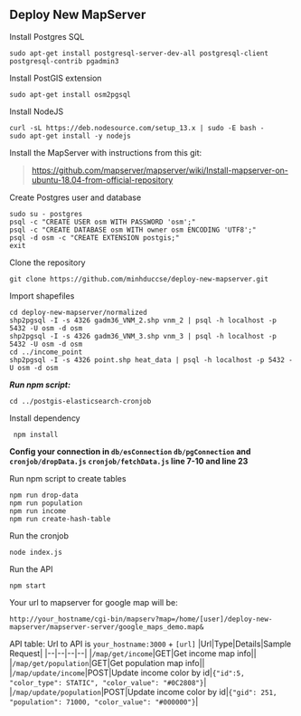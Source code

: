## **Deploy New MapServer**

Install Postgres SQL

    sudo apt-get install postgresql-server-dev-all postgresql-client postgresql-contrib pgadmin3

Install PostGIS extension

    sudo apt-get install osm2pgsql

Install NodeJS

    curl -sL https://deb.nodesource.com/setup_13.x | sudo -E bash -
    sudo apt-get install -y nodejs

Install the MapServer with instructions from this git:

> https://github.com/mapserver/mapserver/wiki/Install-mapserver-on-ubuntu-18.04-from-official-repository

Create Postgres user and database

    sudo su - postgres
    psql -c "CREATE USER osm WITH PASSWORD 'osm';"
    psql -c "CREATE DATABASE osm WITH owner osm ENCODING 'UTF8';"
    psql -d osm -c "CREATE EXTENSION postgis;"
    exit

Clone the repository

    git clone https://github.com/minhduccse/deploy-new-mapserver.git

Import shapefiles

    cd deploy-new-mapserver/normalized
    shp2pgsql -I -s 4326 gadm36_VNM_2.shp vnm_2 | psql -h localhost -p 5432 -U osm -d osm
    shp2pgsql -I -s 4326 gadm36_VNM_3.shp vnm_3 | psql -h localhost -p 5432 -U osm -d osm
    cd ../income_point
    shp2pgsql -I -s 4326 point.shp heat_data | psql -h localhost -p 5432 -U osm -d osm

***Run npm script:***

    cd ../postgis-elasticsearch-cronjob

Install dependency

     npm install

**Config your connection in `db/esConnection` `db/pgConnection` and `cronjob/dropData.js` `cronjob/fetchData.js` line 7-10 and line 23**

Run npm script to create tables

    npm run drop-data
    npm run population
    npm run income
    npm run create-hash-table

Run the cronjob

    node index.js

Run the API

    npm start

Your url to mapserver for google map will be: 

    http://your_hostname/cgi-bin/mapserv?map=/home/[user]/deploy-new-mapserver/mapserver-server/google_maps_demo.map&


API table:
Url to API is `your_hostname:3000` + `[url]`
|Url|Type|Details|Sample Request|
|--|--|--|--|
|`/map/get/income`|GET|Get income map info||
|`/map/get/population`|GET|Get population map info||
|`/map/update/income`|POST|Update income color by id|`{"id":5, "color_type": STATIC", "color_value": "#0C2808"}`|
|`/map/update/population`|POST|Update income color by id|`{"gid": 251, "population": 71000, "color_value": "#000000"}`|

